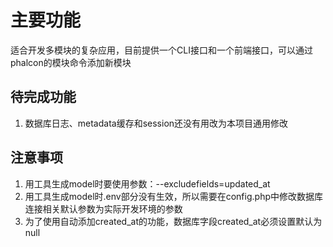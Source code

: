 # 主要功能

适合开发多模块的复杂应用，目前提供一个CLI接口和一个前端接口，可以通过phalcon的模块命令添加新模块

## 待完成功能
1. 数据库日志、metadata缓存和session还没有用改为本项目通用修改

## 注意事项

1. 用工具生成model时要使用参数：--excludefields=updated_at
2. 用工具生成model时.env部分没有生效，所以需要在config.php中修改数据库连接相关默认参数为实际开发环境的参数
3. 为了使用自动添加created_at的功能，数据库字段created_at必须设置默认为null


